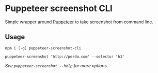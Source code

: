 # Puppeteer screenshot CLI

Simple wrapper around [Puppeteer](https://github.com/GoogleChrome/puppeteer) to take screenshot from command line.

## Usage

```shell
npm i [-g] puppeteer-screenshot-cli

puppeteer-screenshot 'http://perdu.com' --selector 'h1'
```

*See `puppeteer-screenshot --help` for more options.*
